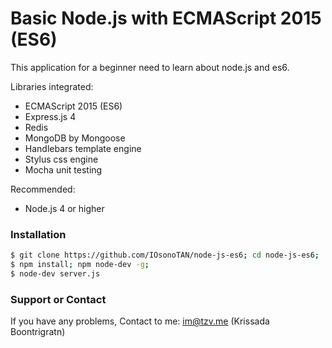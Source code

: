 # Basic Node.js with ECMAScript 2015 (ES6)

This application for a beginner need to learn about node.js and es6.

Libraries integrated:
- ECMAScript 2015 (ES6)
- Express.js 4
- Redis
- MongoDB by Mongoose
- Handlebars template engine
- Stylus css engine
- Mocha unit testing

Recommended:
- Node.js 4 or higher

### Installation

```sh
$ git clone https://github.com/IOsonoTAN/node-js-es6; cd node-js-es6;
$ npm install; npm node-dev -g;
$ node-dev server.js
```

### Support or Contact
If you have any problems, Contact to me: im@tzv.me (Krissada Boontrigratn)